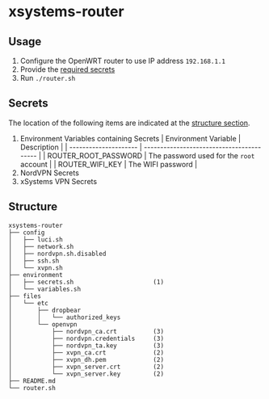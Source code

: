 # xsystems-router

## Usage

1. Configure the OpenWRT router to use IP address `192.168.1.1`
2. Provide the [required secrets](#secrets)
3. Run `./router.sh`


## Secrets

The location of the following items are indicated at the [structure section](#structure).

1. Environment Variables containing Secrets
    | Environment Variable  | Description                               |
    | --------------------- | ----------------------------------------- |
    | ROUTER_ROOT_PASSWORD  | The password used for the `root` account  |
    | ROUTER_WIFI_KEY       | The WIFI password                         |
2. NordVPN Secrets
3. xSystems VPN Secrets


## Structure

```
xsystems-router
├── config
│   ├── luci.sh
│   ├── network.sh
│   ├── nordvpn.sh.disabled
│   ├── ssh.sh
│   └── xvpn.sh
├── environment
│   ├── secrets.sh                      (1)
│   └── variables.sh
├── files
│   └── etc
│       ├── dropbear
│       │   └── authorized_keys
│       └── openvpn
│           ├── nordvpn_ca.crt          (3)
│           ├── nordvpn.credentials     (3)
│           ├── nordvpn_ta.key          (3)
│           ├── xvpn_ca.crt             (2)
│           ├── xvpn_dh.pem             (2)
│           ├── xvpn_server.crt         (2)
│           └── xvpn_server.key         (2)
├── README.md
└── router.sh
```